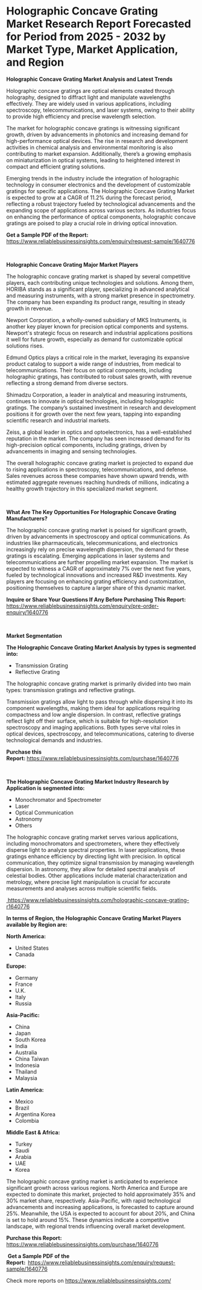<p><h1>Holographic Concave Grating Market Research Report Forecasted for Period from 2025 -  2032 by Market Type, Market Application, and Region</h1></p><p><strong>Holographic Concave Grating Market Analysis and Latest Trends</strong></p>
<p><p>Holographic concave gratings are optical elements created through holography, designed to diffract light and manipulate wavelengths effectively. They are widely used in various applications, including spectroscopy, telecommunications, and laser systems, owing to their ability to provide high efficiency and precise wavelength selection. </p><p>The market for holographic concave gratings is witnessing significant growth, driven by advancements in photonics and increasing demand for high-performance optical devices. The rise in research and development activities in chemical analysis and environmental monitoring is also contributing to market expansion. Additionally, there’s a growing emphasis on miniaturization in optical systems, leading to heightened interest in compact and efficient grating solutions.</p><p>Emerging trends in the industry include the integration of holographic technology in consumer electronics and the development of customizable gratings for specific applications. The Holographic Concave Grating Market is expected to grow at a CAGR of 11.2% during the forecast period, reflecting a robust trajectory fueled by technological advancements and the expanding scope of applications across various sectors. As industries focus on enhancing the performance of optical components, holographic concave gratings are poised to play a crucial role in driving optical innovation.</p></p>
<p><strong>Get a Sample PDF of the Report:&nbsp;</strong> <a href="https://www.reliablebusinessinsights.com/enquiry/request-sample/1640776?utm_campaign=2306&utm_medium=2&utm_source=Github&utm_content=ia&utm_term=23032025&utm_id=holographic-concave-grating">https://www.reliablebusinessinsights.com/enquiry/request-sample/1640776</a></p>
<p>&nbsp;</p>
<p><strong>Holographic Concave Grating Major Market Players</strong></p>
<p><p>The holographic concave grating market is shaped by several competitive players, each contributing unique technologies and solutions. Among them, HORIBA stands as a significant player, specializing in advanced analytical and measuring instruments, with a strong market presence in spectrometry. The company has been expanding its product range, resulting in steady growth in revenue.</p><p>Newport Corporation, a wholly-owned subsidiary of MKS Instruments, is another key player known for precision optical components and systems. Newport's strategic focus on research and industrial applications positions it well for future growth, especially as demand for customizable optical solutions rises.</p><p>Edmund Optics plays a critical role in the market, leveraging its expansive product catalog to support a wide range of industries, from medical to telecommunications. Their focus on optical components, including holographic gratings, has contributed to robust sales growth, with revenue reflecting a strong demand from diverse sectors.</p><p>Shimadzu Corporation, a leader in analytical and measuring instruments, continues to innovate in optical technologies, including holographic gratings. The company’s sustained investment in research and development positions it for growth over the next few years, tapping into expanding scientific research and industrial markets.</p><p>Zeiss, a global leader in optics and optoelectronics, has a well-established reputation in the market. The company has seen increased demand for its high-precision optical components, including gratings, driven by advancements in imaging and sensing technologies.</p><p>The overall holographic concave grating market is projected to expand due to rising applications in spectroscopy, telecommunications, and defense. Sales revenues across these companies have shown upward trends, with estimated aggregate revenues reaching hundreds of millions, indicating a healthy growth trajectory in this specialized market segment.</p></p>
<p>&nbsp;</p>
<p><strong>What Are The Key Opportunities For Holographic Concave Grating Manufacturers?</strong></p>
<p><p>The holographic concave grating market is poised for significant growth, driven by advancements in spectroscopy and optical communications. As industries like pharmaceuticals, telecommunications, and electronics increasingly rely on precise wavelength dispersion, the demand for these gratings is escalating. Emerging applications in laser systems and telecommunications are further propelling market expansion. The market is expected to witness a CAGR of approximately 7% over the next five years, fueled by technological innovations and increased R&D investments. Key players are focusing on enhancing grating efficiency and customization, positioning themselves to capture a larger share of this dynamic market.</p></p>
<p><strong>Inquire or Share Your Questions If Any Before Purchasing This Report:</strong> <a href="https://www.reliablebusinessinsights.com/enquiry/pre-order-enquiry/1640776?utm_campaign=2306&utm_medium=2&utm_source=Github&utm_content=ia&utm_term=23032025&utm_id=holographic-concave-grating">https://www.reliablebusinessinsights.com/enquiry/pre-order-enquiry/1640776</a></p>
<p>&nbsp;</p>
<p><strong>Market Segmentation</strong></p>
<p><strong>The Holographic Concave Grating Market Analysis by types is segmented into:</strong></p>
<p><ul><li>Transmission Grating</li><li>Reflective Grating</li></ul></p>
<p><p>The holographic concave grating market is primarily divided into two main types: transmission gratings and reflective gratings. </p><p>Transmission gratings allow light to pass through while dispersing it into its component wavelengths, making them ideal for applications requiring compactness and low angle dispersion. In contrast, reflective gratings reflect light off their surface, which is suitable for high-resolution spectroscopy and imaging applications. Both types serve vital roles in optical devices, spectroscopy, and telecommunications, catering to diverse technological demands and industries.</p></p>
<p><strong>Purchase this Report:&nbsp;</strong><a href="https://www.reliablebusinessinsights.com/purchase/1640776?utm_campaign=2306&utm_medium=2&utm_source=Github&utm_content=ia&utm_term=23032025&utm_id=holographic-concave-grating">https://www.reliablebusinessinsights.com/purchase/1640776</a></p>
<p>&nbsp;</p>
<p><strong>The Holographic Concave Grating Market Industry Research by Application is segmented into:</strong></p>
<p><ul><li>Monochromator and Spectrometer</li><li>Laser</li><li>Optical Communication</li><li>Astronomy</li><li>Others</li></ul></p>
<p><p>The holographic concave grating market serves various applications, including monochromators and spectrometers, where they effectively disperse light to analyze spectral properties. In laser applications, these gratings enhance efficiency by directing light with precision. In optical communication, they optimize signal transmission by managing wavelength dispersion. In astronomy, they allow for detailed spectral analysis of celestial bodies. Other applications include material characterization and metrology, where precise light manipulation is crucial for accurate measurements and analyses across multiple scientific fields.</p></p>
<p><a href="https://www.reliablebusinessinsights.com/holographic-concave-grating-r1640776?utm_campaign=2306&utm_medium=2&utm_source=Github&utm_content=ia&utm_term=23032025&utm_id=holographic-concave-grating">&nbsp;https://www.reliablebusinessinsights.com/holographic-concave-grating-r1640776</a></p>
<p><strong>In terms of Region, the Holographic Concave Grating Market Players available by Region are:</strong></p>
<p>
    <p> <strong> North America: </strong>
        <ul>
            <li>United States</li>
            <li>Canada</li>
        </ul>
        </p> 
    <p> <strong> Europe: </strong>
        <ul>
            <li>Germany</li>
            <li>France</li>
            <li>U.K.</li>
            <li>Italy</li>
            <li>Russia</li>
        </ul>
        </p> 
    <p> <strong> Asia-Pacific: </strong>
        <ul>
            <li>China</li>
            <li>Japan</li>
            <li>South Korea</li>
            <li>India</li>
            <li>Australia</li>
            <li>China Taiwan</li>
            <li>Indonesia</li>
            <li>Thailand</li>
            <li>Malaysia</li>
        </ul>
        </p> 
    <p> <strong> Latin America: </strong>
        <ul>
            <li>Mexico</li>
            <li>Brazil</li>
            <li>Argentina Korea</li>
            <li>Colombia</li>
        </ul>
        </p> 
    <p> <strong> Middle East & Africa: </strong>
        <ul>
            <li>Turkey</li>
            <li>Saudi</li>
            <li>Arabia</li>
            <li>UAE</li>
            <li>Korea</li>
        </ul>
    </p>
    </p>
<p><p>The holographic concave grating market is anticipated to experience significant growth across various regions. North America and Europe are expected to dominate this market, projected to hold approximately 35% and 30% market share, respectively. Asia-Pacific, with rapid technological advancements and increasing applications, is forecasted to capture around 25%. Meanwhile, the USA is expected to account for about 20%, and China is set to hold around 15%. These dynamics indicate a competitive landscape, with regional trends influencing overall market development.</p></p>
<p><strong>Purchase this Report: </strong><a href="https://www.reliablebusinessinsights.com/purchase/1640776?utm_campaign=2306&utm_medium=2&utm_source=Github&utm_content=ia&utm_term=23032025&utm_id=holographic-concave-grating">https://www.reliablebusinessinsights.com/purchase/1640776</a></p>
<p>&nbsp;<strong>Get a Sample PDF of the Report:&nbsp;&nbsp;</strong><a href="https://www.reliablebusinessinsights.com/enquiry/request-sample/1640776?utm_campaign=2306&utm_medium=2&utm_source=Github&utm_content=ia&utm_term=23032025&utm_id=holographic-concave-grating">https://www.reliablebusinessinsights.com/enquiry/request-sample/1640776</a></p>
<p><strong></strong></p>
<p>Check more reports on <a href="https://www.reliablebusinessinsights.com/?utm_campaign=2306&utm_medium=2&utm_source=Github&utm_content=ia&utm_term=23032025&utm_id=holographic-concave-grating">https://www.reliablebusinessinsights.com/</a></p>